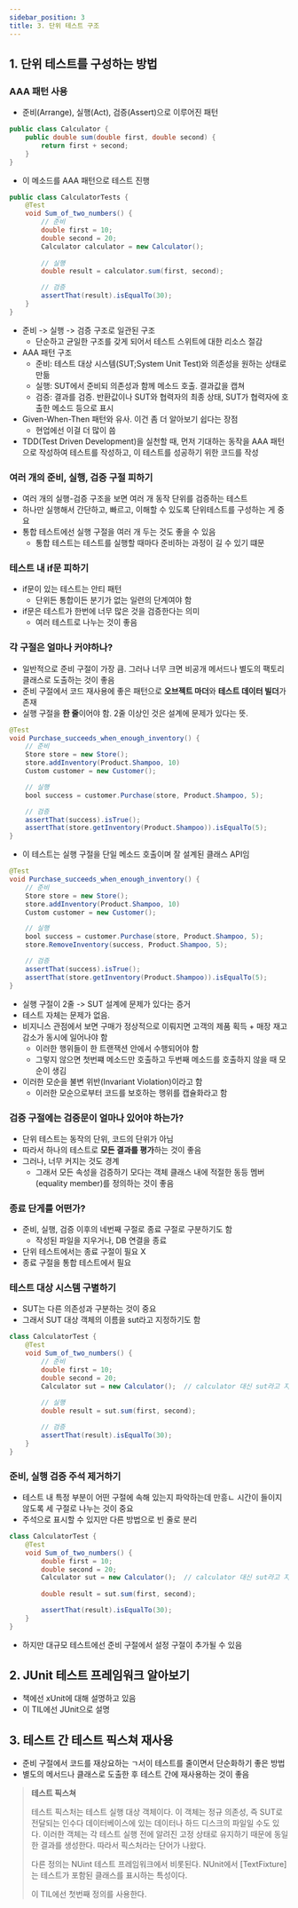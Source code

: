 ```yaml
---
sidebar_position: 3
title: 3. 단위 테스트 구조
---
```


## 1. 단위 테스트를 구성하는 방법

### AAA 패턴 사용
- 준비(Arrange), 실행(Act), 검증(Assert)으로 이루어진 패턴

```java
public class Calculator {
    public double sum(double first, double second) {
        return first + second;
    }
}
```
- 이 메소드를 AAA 패턴으로 테스트 진행

```java
public class CalculatorTests {
    @Test
    void Sum_of_two_numbers() {
        // 준비
        double first = 10;
        double second = 20;
        Calculator calculator = new Calculator();
        
        // 실행
        double result = calculator.sum(first, second);

        // 검증
        assertThat(result).isEqualTo(30);
    }
}
```

- 준비 -> 실행 -> 검증 구조로 일관된 구조
    - 단순하고 균일한 구조를 갖게 되어서 테스트 스위트에 대한 리소스 절감
- AAA 패턴 구조
    - 준비: 테스트 대상 시스템(SUT;System Unit Test)와 의존성을 원하는 상태로 만듦
    - 실행: SUT에서 준비되 의존성과 함께 메소드 호출. 결과값을 캡쳐
    - 검증: 결과를 검증. 반환값이나 SUT와 협력자의 최종 상태, SUT가 협력자에 호출한 메소드 등으로 표시
- Given-When-Then 패턴와 유사. 이건 좀 더 알아보기 쉽다는 장점
    - 현업에선 이걸 더 많이 씀
- TDD(Test Driven Development)을 실천할 때, 먼저 기대하는 동작을 AAA 패턴으로 작성하여 테스트를 작성하고, 이 테스트를 성공하기 위한 코드를 작성

### 여러 개의 준비, 실행, 검증 구절 피하기
- 여러 개의 실행-검증 구조을 보면 여러 개 동작 단위를 검증하는 테스트
- 하나만 실행해서 간단하고, 빠르고, 이해할 수 있도록 단위테스트를 구성하는 게 중요
- 통합 테스트에선 실행 구절을 여러 개 두는 것도 좋을 수 있음
    - 통합 테스트는 테스트를 실행할 때마다 준비하는 과정이 길 수 있기 떄문

### 테스트 내 if문 피하기

- if문이 있는 테스트는 안티 패턴
    - 단위든 통합이든 분기가 없는 일련의 단계여야 함
- if문은 테스트가 한번에 너무 많은 것을 검증한다는 의미
    - 여러 테스트로 나누는 것이 좋음

### 각 구절은 얼마나 커야하나?

- 일반적으로 준비 구절이 가장 큼. 그러나 너무 크면 비공개 메서드나 별도의 팩토리 클래스로 도출하는 것이 좋음
- 준비 구절에서 코드 재사용에 좋은 패턴으로 **오브젝트 마더**와 **테스트 데이터 빌더**가 존재
- 실행 구절을 **한 줄**이어야 함. 2줄 이상인 것은 설계에 문제가 있다는 뜻.

```java
@Test
void Purchase_succeeds_when_enough_inventory() {
    // 준비
    Store store = new Store();
    store.addInventory(Product.Shampoo, 10)
    Custom customer = new Customer();

    // 실행
    bool success = customer.Purchase(store, Product.Shampoo, 5);

    // 검증
    assertThat(success).isTrue();
    assertThat(store.getInventory(Product.Shampoo)).isEqualTo(5);
}
```

- 이 테스트는 실행 구절을 단일 메소드 호출이며 잘 설계된 클래스 API임

```java
@Test
void Purchase_succeeds_when_enough_inventory() {
    // 준비
    Store store = new Store();
    store.addInventory(Product.Shampoo, 10)
    Custom customer = new Customer();

    // 실행
    bool success = customer.Purchase(store, Product.Shampoo, 5);
    store.RemoveInventory(success, Product.Shampoo, 5);

    // 검증
    assertThat(success).isTrue();
    assertThat(store.getInventory(Product.Shampoo)).isEqualTo(5);
}
```

- 실행 구절이 2줄 -> SUT 설계에 문제가 있다는 증거
- 테스트 자체는 문제가 없음.
- 비지니스 관점에서 보면 구매가 정상적으로 이뤄지면 고객의 제품 획득 + 매장 재고 감소가 동시에 일어나야 함
    - 이러한 행위들이 한 트랜잭션 안에서 수행되어야 함
    - 그렇지 않으면 첫번쨰 메소드만 호출하고 두번째 메소드를 호출하지 않을 때 모순이 생김
- 이러한 모순을 불변 위반(Invariant Violation)이라고 함
    - 이러한 모순으로부터 코드를 보호하는 행위를 캡슐화라고 함

### 검증 구절에는 검증문이 얼마나 있어야 하는가?

- 단위 테스트는 동작의 단위, 코드의 단위가 아님
- 따라서 하나의 테스트로 **모든 결과를 평가**하는 것이 좋음
- 그러나, 너무 커지는 것도 경계
    - 그래서 모든 속성을 검증하기 모다는 객체 클래스 내에 적절한 동등 멤버(equality member)를 정의하는 것이 좋음

### 종료 단게를 어떤가?

- 준비, 실행, 검증 이후의 네번째 구절로 종료 구절로 구분하기도 함
    - 작성된 파일을 지우거나, DB 연결을 종료
- 단위 테스트에서는 종료 구절이 필요 X
- 종료 구절을 통합 테스트에서 필요

### 테스트 대상 시스템 구별하기

- SUT는 다른 의존성과 구분하는 것이 중요
- 그래서 SUT 대상 객체의 이름을 sut라고 지정하기도 함

```java
class CalculatorTest {
    @Test
    void Sum_of_two_numbers() {
        // 준비
        double first = 10;
        double second = 20;
        Calculator sut = new Calculator();  // calculator 대신 sut라고 지정
        
        // 실행
        double result = sut.sum(first, second);

        // 검증
        assertThat(result).isEqualTo(30);
    }
}
```

### 준비, 실행 검증 주석 제거하기

- 테스트 내 특정 부분이 어떤 구절에 속해 있는지 파악하는데 만흥ㄴ 시간이 들이지 않도록 세 구절로 나누는 것이 중요
- 주석으로 표시할 수 있지만 다른 방법으로 빈 줄로 분리
```java
class CalculatorTest {
    @Test
    void Sum_of_two_numbers() {
        double first = 10;
        double second = 20;
        Calculator sut = new Calculator();  // calculator 대신 sut라고 지정
        
        double result = sut.sum(first, second);

        assertThat(result).isEqualTo(30);
    }
}
```
- 하지만 대규모 테스트에선 준비 구절에서 설정 구절이 추가될 수 있음

## 2. JUnit 테스트 프레임워크 알아보기

- 책에선 xUnit에 대해 설명하고 있음
- 이 TIL에선 JUnit으로 설명

## 3. 테스트 간 테스트 픽스쳐 재사용

- 준비 구절에서 코드를 재상요하는 ㄱ서이 테스트를 줄이면서 단순화하기 좋은 방법
- 별도의 메서드나 클래스로 도출한 후 테스트 간에 재사용하는 것이 좋음

> **테스트 픽스쳐**
>
> 테스트 픽스처는 테스트 실행 대상 객체이다. 이 객체는 정규 의존성, 즉 SUT로 전달되는 인수다
> 데이터베이스에 있는 데이터나 하드 디스크의 파일일 수도 있다. 이러한 객체는 각 테스트 실행 전에 알려진 고정 상태로 유지하기 때문에 동일한 결과를 생성한다.
> 따라서 픽스처라는 단어가 나왔다.
>
> 다른 정의는 NUint 테스트 프레임워크에서 비롯된다. NUnit에서 [TextFixture]는 테스트가 포함된 클래스를 표시하는 특성이다.
>
> 이 TIL에선 첫번째 정의를 사용한다.

